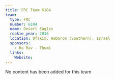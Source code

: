 ```yaml
---
title: FRC Team 6104
team:
  type: FRC
  number: 6104
  name: Desert Eagles
  rookie_year: 2016
  location: Ofakim, HaDarom (Southern), Israel
  sponsors:
    - Ha Rav - Thumi
  links:
    Website: 
---
```

No content has been added for this team